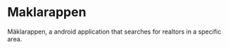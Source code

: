 Maklarappen
===========

Mäklarappen, a android application that searches for realtors in a specific area. 
